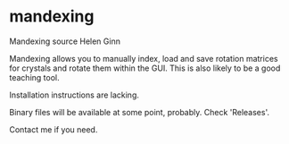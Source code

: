 # mandexing
Mandexing source
Helen Ginn

Mandexing allows you to manually index, load and save rotation matrices for crystals and rotate them within the GUI.
This is also likely to be a good teaching tool.

Installation instructions are lacking.

Binary files will be available at some point, probably. Check 'Releases'.

Contact me if you need.
